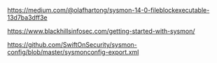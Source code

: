https://medium.com/@olafhartong/sysmon-14-0-fileblockexecutable-13d7ba3dff3e

https://www.blackhillsinfosec.com/getting-started-with-sysmon/

https://github.com/SwiftOnSecurity/sysmon-config/blob/master/sysmonconfig-export.xml

